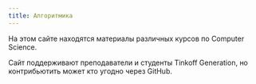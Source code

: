 ```yaml
---
title: Алгоритмика
---
```


На этом сайте находятся материалы различных курсов по Computer Science.

Сайт поддерживают преподаватели и студенты Tinkoff Generation, но контрибьютить может кто угодно через GitHub.
